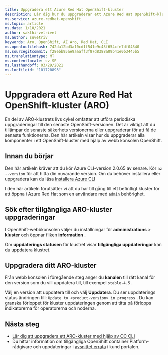 ```yaml
---
title: Uppgradera ett Azure Red Hat OpenShift-kluster
description: Lär dig hur du uppgraderar ett Azure Red Hat OpenShift-kluster som kör OpenShift 4
ms.service: azure-redhat-openshift
ms.topic: article
ms.date: 1/10/2021
author: sakthi-vetrivel
ms.author: suvetriv
keywords: Aro, OpenShift, AZ Aro, Red Hat, CLI
ms.openlocfilehash: 742da12bd3a10cd1f541e9c43f654cfe7df04340
ms.sourcegitcommit: f28ebb95ae9aaaff3f87d8388a09b41e0b3445b5
ms.translationtype: MT
ms.contentlocale: sv-SE
ms.lasthandoff: 03/29/2021
ms.locfileid: "101720893"
---
```

# <a name="upgrade-an-azure-red-hat-openshift-aro-cluster"></a>Uppgradera ett Azure Red Hat OpenShift-kluster (ARO)

En del av ARO-klustrets livs cykel omfattar att utföra periodiska uppgraderingar till den senaste OpenShift-versionen. Det är viktigt att du tillämpar de senaste säkerhets versionerna eller uppgraderar för att få de senaste funktionerna. Den här artikeln visar hur du uppgraderar alla komponenter i ett OpenShift-kluster med hjälp av webb konsolen OpenShift.

## <a name="before-you-begin"></a>Innan du börjar

Den här artikeln kräver att du kör Azure CLI-version 2.0.65 av senare. Kör `az --version` för att hitta din nuvarande version. Om du behöver installera eller uppgradera kan du läsa [Installera Azure CLI](/cli/azure/install-azure-cli)

I den här artikeln förutsätter vi att du har till gång till ett befintligt kluster för att öppna i Azure Red Hat som en användare med `admin` behörighet.

## <a name="check-for-available-aro-cluster-upgrades"></a>Sök efter tillgängliga ARO-kluster uppgraderingar

I OpenShift-webbkonsolen väljer du inställningar för **administrations**  >  **kluster** och öppnar fliken **information** .

Om **uppdaterings statusen** för klustret visar **tillgängliga uppdateringar** kan du uppdatera klustret.

## <a name="upgrade-your-aro-cluster"></a>Uppgradera ditt ARO-kluster

Från webb konsolen i föregående steg anger du **kanalen** till rätt kanal för den version som du vill uppdatera till, till exempel `stable-4.5` .

Välj en version att uppdatera till och välj **Uppdatera**. Du ser uppdaterings status ändringen till: `Update to <product-version> in progress` . Du kan granska förloppet för kluster uppdateringen genom att titta på förlopps indikatorerna för operatorerna och noderna.

## <a name="next-steps"></a>Nästa steg
- [Lär dig att uppgradera ett ARO-kluster med hjälp av OC CLI](https://docs.openshift.com/container-platform/4.6/updating/updating-cluster-between-minor.html)
- Du hittar information om tillgängliga OpenShift container Platform-rådgivare och uppdateringar i [avsnittet errata](https://access.redhat.com/downloads/content/290/ver=4.6/rhel---8/4.6.0/x86_64/product-errata) i kund portalen.
